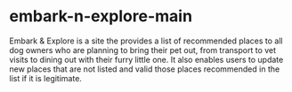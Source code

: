# embark-n-explore-main
Embark &amp; Explore is a site the provides a list of recommended places to all dog owners who are planning to bring their pet out, from transport to vet visits to dining out with their furry little one. It also enables users to update new places that are not listed and valid those places recommended in the list if it is legitimate.
